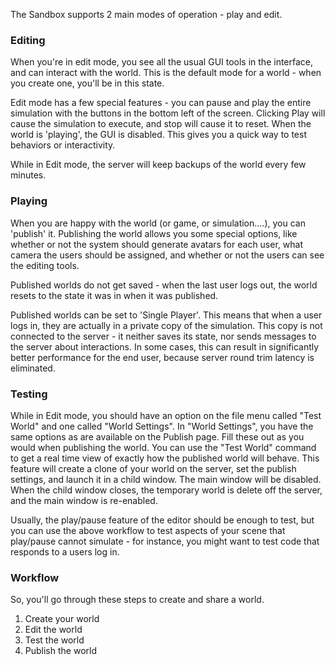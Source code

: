 The Sandbox supports 2 main modes of operation - play and edit. 

### Editing
When you're in edit mode, you see all the usual GUI tools in the interface, and can interact with the world. This is the default mode for a world - when you create one, you'll be in this state.

Edit mode has a few special features - you can pause and play the entire simulation with the buttons in the bottom left of the screen. Clicking Play will cause the simulation to execute, and stop will cause it to reset. When the world is 'playing', the GUI is disabled. This gives you a quick way to test behaviors or interactivity. 

While in Edit mode, the server will keep backups of the world every few minutes.

### Playing 
When you are happy with the world (or game, or simulation....), you can 'publish' it. Publishing the world allows you some special options, like whether or not the system should generate avatars for each user, what camera the users should be assigned, and whether or not the users can see the editing tools.

Published worlds do not get saved - when the last user logs out, the world resets to the state it was in when it was published. 

Published worlds can be set to 'Single Player'. This means that when a user logs in, they are actually in a private copy of the simulation. This copy is not connected to the server - it neither saves its state, nor sends messages to the server about interactions. In some cases, this can result in significantly better performance for the end user, because server round trim latency is eliminated. 

### Testing

While in Edit mode, you should have an option on the file menu called "Test World" and one called "World Settings". In "World Settings", you have the same options as are available on the Publish page. Fill these out as you would when publishing the world. You can use the "Test World" command to get a real time view of exactly how the published world will behave. This feature will create a clone of your world on the server, set the publish settings, and launch it in a child window. The main window will be disabled. When the child window closes, the temporary world is delete off the server, and the main window is re-enabled. 

Usually, the play/pause feature of the editor should be enough to test, but you can use the above workflow to test aspects of your scene that play/pause cannot simulate - for instance, you might want to test code that responds to a users log in.

### Workflow
So, you'll go through these steps to create and share a world.

1. Create your world
1. Edit the world
1. Test the world
1. Publish the world